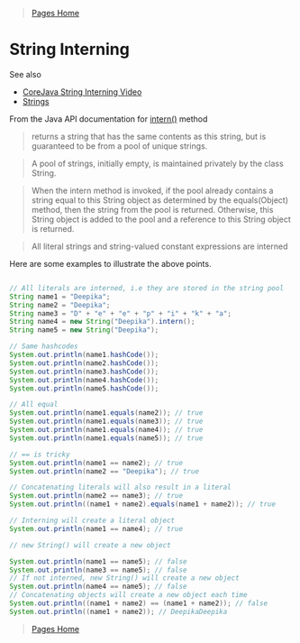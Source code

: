 >[Pages Home](Home.md)

# String Interning

See also
- [CoreJava String Interning Video](https://drive.google.com/file/d/1l3YezqcJGKBE-UhrDD2Cz8YmA-78KRc_/view?usp=share_link)
- [Strings](Strings.md)


From the Java API documentation for [intern()](https://docs.oracle.com/en/java/javase/17/docs/api/java.base/java/lang/String.html#intern()) method

> returns a string that has the same contents as this string, but is guaranteed to be from a pool of unique strings.

> A pool of strings, initially empty, is maintained privately by the class String.

> When the intern method is invoked, if the pool already contains a string equal to this String object as determined by the equals(Object) method, then the string from the pool is returned. Otherwise, this String object is added to the pool and a reference to this String object is returned.

> All literal strings and string-valued constant expressions are interned


Here are some examples to illustrate the above points.

```java

// All literals are interned, i.e they are stored in the string pool
String name1 = "Deepika";
String name2 = "Deepika";
String name3 = "D" + "e" + "e" + "p" + "i" + "k" + "a";
String name4 = new String("Deepika").intern();
String name5 = new String("Deepika");

// Same hashcodes
System.out.println(name1.hashCode());
System.out.println(name2.hashCode());
System.out.println(name3.hashCode());
System.out.println(name4.hashCode());
System.out.println(name5.hashCode());

// All equal
System.out.println(name1.equals(name2)); // true
System.out.println(name1.equals(name3)); // true
System.out.println(name1.equals(name4)); // true
System.out.println(name1.equals(name5)); // true

// == is tricky
System.out.println(name1 == name2); // true
System.out.println(name2 == "Deepika"); // true

// Concatenating literals will also result in a literal
System.out.println(name2 == name3); // true
System.out.println((name1 + name2).equals(name1 + name2)); // true

// Interning will create a literal object
System.out.println(name1 == name4); // true

// new String() will create a new object

System.out.println(name1 == name5); // false
System.out.println(name3 == name5); // false
// If not interned, new String() will create a new object
System.out.println(name4 == name5); // false
// Concatenating objects will create a new object each time
System.out.println((name1 + name2) == (name1 + name2)); // false
System.out.println((name1 + name2)); // DeepikaDeepika


```
>[Pages Home](Home.md)